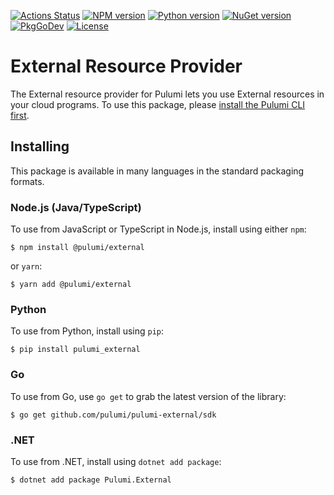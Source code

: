 [![Actions Status](https://github.com/pulumi/pulumi-external/workflows/master/badge.svg)](https://github.com/pulumi/pulumi-external/actions)
[![NPM version](https://img.shields.io/npm/v/@pulumi/external)](https://www.npmjs.com/package/@pulumi/external)
[![Python version](https://img.shields.io/pypi/v/pulumi_external)](https://pypi.org/project/pulumi_external)
[![NuGet version](https://img.shields.io/nuget/v/Pulumi.External)](https://www.nuget.org/packages/Pulumi.External)
[![PkgGoDev](https://pkg.go.dev/badge/github.com/pulumi/pulumi-external/sdk/go)](https://pkg.go.dev/github.com/pulumi/pulumi-external/sdk/go)
[![License](https://img.shields.io/github/license/pulumi/pulumi-external)](https://github.com/pulumi/pulumi-external/blob/master/LICENSE)

# External Resource Provider

The External resource provider for Pulumi lets you use External resources in your cloud programs.
To use this package, please [install the Pulumi CLI first](https://www.pulumi.com/docs/install/).

## Installing

This package is available in many languages in the standard packaging formats.

### Node.js (Java/TypeScript)

To use from JavaScript or TypeScript in Node.js, install using either `npm`:

    $ npm install @pulumi/external

or `yarn`:

    $ yarn add @pulumi/external

### Python

To use from Python, install using `pip`:

    $ pip install pulumi_external

### Go

To use from Go, use `go get` to grab the latest version of the library:

    $ go get github.com/pulumi/pulumi-external/sdk

### .NET

To use from .NET, install using `dotnet add package`:

    $ dotnet add package Pulumi.External

<!-- If your provider has configuration, remove this comment and the comment tags below, updating the documentation. -->
<!--

## Configuration

The following Pulumi configuration can be used:

- `external:token` - (Required) The API token to use with External. When not set, the provider will use the `EXTERNAL_TOKEN` environment variable.

-->

<!-- If your provider has reference material available elsewhere, remove this comment and the comment tags below, updating the documentation. -->
<!--

## Reference

For further information, please visit [External reference documentation](https://example.com/external).

-->
